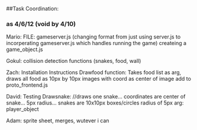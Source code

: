 ##Task Coordination:

### as 4/6/12 (void by 4/10)

Mario: 
    FILE: gameserver.js (changing format from just using server.js to incorperating gameserver.js which handles running the game)
    createing a game_object.js

Gokul: collision detection functions (snakes, food, wall)

Zach: Installation Instructions
        Drawfood function: Takes food list as arg, draws all food as 10px by 10px images with coord as center of image
        add to proto_frontend.js
        
        
David: Testing
        Drawsnake: //draws one snake... coordinates are center of snake... 5px radius... snakes are 10x10px boxes/circles radius of 5px
          arg: player_object
          
Adam:
  sprite sheet, merges, wutever i can
    

